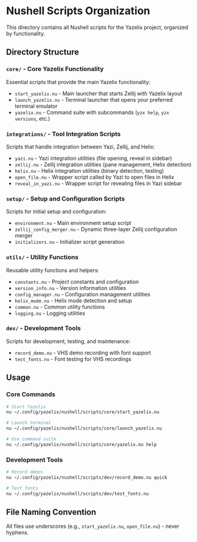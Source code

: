 # Nushell Scripts Organization

This directory contains all Nushell scripts for the Yazelix project, organized by functionality.

## Directory Structure

### `core/` - Core Yazelix Functionality
Essential scripts that provide the main Yazelix functionality:
- `start_yazelix.nu` - Main launcher that starts Zellij with Yazelix layout
- `launch_yazelix.nu` - Terminal launcher that opens your preferred terminal emulator
- `yazelix.nu` - Command suite with subcommands (`yzx help`, `yzx versions`, etc.)

### `integrations/` - Tool Integration Scripts
Scripts that handle integration between Yazi, Zellij, and Helix:
- `yazi.nu` - Yazi integration utilities (file opening, reveal in sidebar)
- `zellij.nu` - Zellij integration utilities (pane management, Helix detection)
- `helix.nu` - Helix integration utilities (binary detection, testing)
- `open_file.nu` - Wrapper script called by Yazi to open files in Helix
- `reveal_in_yazi.nu` - Wrapper script for revealing files in Yazi sidebar

### `setup/` - Setup and Configuration Scripts
Scripts for initial setup and configuration:
- `environment.nu` - Main environment setup script
- `zellij_config_merger.nu` - Dynamic three-layer Zellij configuration merger
- `initializers.nu` - Initializer script generation

### `utils/` - Utility Functions
Reusable utility functions and helpers:
- `constants.nu` - Project constants and configuration
- `version_info.nu` - Version information utilities
- `config_manager.nu` - Configuration management utilities
- `helix_mode.nu` - Helix mode detection and setup
- `common.nu` - Common utility functions
- `logging.nu` - Logging utilities

### `dev/` - Development Tools
Scripts for development, testing, and maintenance:
- `record_demo.nu` - VHS demo recording with font support
- `test_fonts.nu` - Font testing for VHS recordings

## Usage

### Core Commands
```bash
# Start Yazelix
nu ~/.config/yazelix/nushell/scripts/core/start_yazelix.nu

# Launch terminal
nu ~/.config/yazelix/nushell/scripts/core/launch_yazelix.nu

# Use command suite
nu ~/.config/yazelix/nushell/scripts/core/yazelix.nu help
```

### Development Tools
```bash
# Record demos
nu ~/.config/yazelix/nushell/scripts/dev/record_demo.nu quick

# Test fonts
nu ~/.config/yazelix/nushell/scripts/dev/test_fonts.nu
```

## File Naming Convention
All files use underscores (e.g., `start_yazelix.nu`, `open_file.nu`) - never hyphens. 